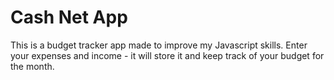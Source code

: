 # Cash Net App
This is a budget tracker app made to improve my Javascript skills. Enter your expenses and income - it will store it and keep track of your budget for the month.



